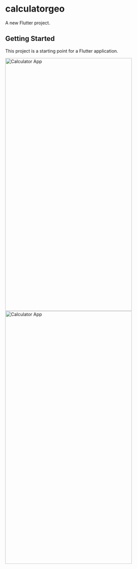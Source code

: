 # calculatorgeo

A new Flutter project.

## Getting Started

This project is a starting point for a Flutter application.

<img src="https://github.com/GeorgeYoussef27/Calculator-App-using-Flutter/assets/117766890/6c84a3fb-3cfd-4528-8553-4e379b6ab588" alt="Calculator App" width="400" height="800">



<img src="https://github.com/GeorgeYoussef27/Calculator-App-using-Flutter/assets/117766890/ea9a0611-df52-4cd3-a366-6929b420b989" alt="Calculator App" width="400" height="800">

